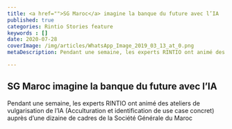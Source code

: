 ```yaml
---
title: <a href="">SG Maroc</a> imagine la banque du future avec l’IA
published: true
categories: Rintio Stories feature
keywords : []
date: 2020-07-28
coverImage: /img/articles/WhatsApp_Image_2019_03_13_at_0.png
metaDescription: Pendant une semaine, les experts RINTIO ont animé des ateliers de vulgarisation de l’IA (Acculturation et identification de use case concret) auprès d’une dizaine de cadres de la Société Générale du Maroc

---
```


## SG Maroc imagine la banque du future avec l’IA

Pendant une semaine, les experts RINTIO ont animé des ateliers de vulgarisation de l’IA (Acculturation et identification de use case concret) auprès d’une dizaine de cadres de la Société Générale du Maroc
